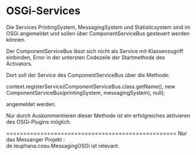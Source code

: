 OSGi-Services
=============


Die Services PrintingSystem, MessagingSystem und Statisticsystem sind im OSGi angemeldet 
und sollen über ComponentServiceBus gesteuert werden können.

Der ComponentServiceBus lässt sich nicht als Service mit Klassenzugriff einbinden, 
Error in der untersten Codezeile der Startmethode des Activators. 

Dort soll der Service des ComponentServiceBus über die Methode:

context.registerService(ComponentServiceBus.class.getName(), 
                        new ComponentServiceBus(printingSystem, messagingSystem), 
                        null);

angemeldet werden.	

Nur durch Auskommentieren dieser Methode ist ein erfolgreiches aktivieren des OSGi-Plugins
möglich.




==================================================
Nur das Messanger Projekt :  
                        de.leuphana.cosu.MessagingOSGi
ist relevant.
